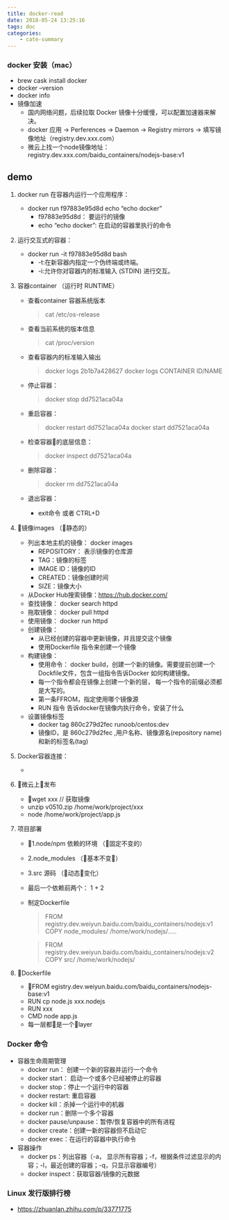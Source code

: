 ```yaml
---
title: docker-read
date: 2018-05-24 13:25:16
tags: doc
categories:
    - cate-summary
---
```


### docker 安装（mac）

- brew cask install docker
- docker –version
- docker info
- 镜像加速
  - 国内网络问题，后续拉取 Docker 镜像十分缓慢，可以配置加速器来解决。
  - docker 应用 -> Perferences -> Daemon -> Registry mirrors -> 填写镜像地址（registry.dev.xxx.com）
  - 微云上找一个node镜像地址：registry.dev.xxx.com/baidu_containers/nodejs-base:v1

## demo

1. docker run 在容器内运行一个应用程序：

   - docker run f97883e95d8d echo “echo docker”
     - f97883e95d8d： 要运行的镜像
     - echo “echo docker”: 在启动的容器里执行的命令

2. 运行交互式的容器：

   - docker run -it f97883e95d8d bash
     - -t:在新容器内指定一个伪终端或终端。
     - -i:允许你对容器内的标准输入 (STDIN) 进行交互。

3. 容器container （运行时 RUNTIME）

   - 查看container 容器系统版本

     > cat /etc/os-release

   - 查看当前系统的版本信息

     > cat /proc/version

   - 查看容器内的标准输入输出

     > docker logs 2b1b7a428627
     > docker logs CONTAINER ID/NAME

   - 停止容器：

     > docker stop dd7521aca04a

   - 重启容器：

     > docker restart dd7521aca04a
     > docker start dd7521aca04a

   - 检查容器的底层信息：

     > docker inspect dd7521aca04a

   - 删除容器：

     > docker rm dd7521aca04a

   - 退出容器：

     - exit命令 或者 CTRL+D

4. 镜像images （静态的）

   - 列出本地主机的镜像： docker images
     - REPOSITORY： 表示镜像的仓库源
     - TAG：镜像的标签
     - IMAGE ID：镜像的ID
     - CREATED：镜像创建时间
     - SIZE：镜像大小
   - 从Docker Hub搜索镜像：https://hub.docker.com/
   - 查找镜像： docker search httpd
   - 拖取镜像： docker pull httpd
   - 使用镜像： docker run httpd
   - 创建镜像：
     - 从已经创建的容器中更新镜像，并且提交这个镜像
     - 使用Dockerfile 指令来创建一个镜像
   - 构建镜像：
     - 使用命令： docker build，创建一个新的镜像。需要提前创建一个Dockfile文件，包含一组指令告诉Docker 如何构建镜像。
     - 每一个指令都会在镜像上创建一个新的层， 每一个指令的前缀必须都是大写的。
     - 第一条FFROM，指定使用哪个镜像源
     - RUN 指令 告诉docker在镜像内执行命令，安装了什么
   - 设置镜像标签
     - docker tag 860c279d2fec runoob/centos:dev
     - 镜像ID，是 860c279d2fec ,用户名称、镜像源名(repository name)和新的标签名(tag)

5. Docker容器连接：

   - 

6. 微云上发布

   - wget xxx // 获取镜像
   - unzip v0510.zip /home/work/project/xxx
   - node /home/work/project/app.js

7. 项目部署

   - 1.node/npm 依赖的环境 （固定不变的）

   - 2.node_modules （基本不变）

   - 3.src 源码 （动态变化）

   - 最后一个依赖前两个： 1 + 2

   - 制定Dockerfile

     > FROM registry.dev.weiyun.baidu.com/baidu_containers/nodejs:v1
     > COPY node_modules/ /home/work/nodejs/…..

     > FROM registry.dev.weiyun.baidu.com/baidu_containers/nodejs:v2
     > COPY src/ /home/work/nodejs/

8. Dockerfile

   - FROM egistry.dev.weiyun.baidu.com/baidu_containers/nodejs-base:v1
   - RUN cp node.js xxx.nodejs
   - RUN xxx
   - CMD node app.js
   - 每一层都是一个layer

### Docker 命令

- 容器生命周期管理
  - docker run： 创建一个新的容器并运行一个命令
  - docker start： 启动一个或多个已经被停止的容器
  - docker stop：停止一个运行中的容器
  - docker restart: 重启容器
  - docker kill：杀掉一个运行中的机器
  - docker run：删除一个多个容器
  - docker pause/unpause：暂停/恢复容器中的所有进程
  - docker create：创建一新的容器但不启动它
  - docker exec：在运行的容器中执行命令
- 容器操作
  - docker ps：列出容器（-a， 显示所有容器；-f，根据条件过滤显示的内容；-l，最近创建的容器；-q，只显示容器编号）
  - docker inspect：获取容器/镜像的元数据

### Linux 发行版排行榜

- https://zhuanlan.zhihu.com/p/33771775